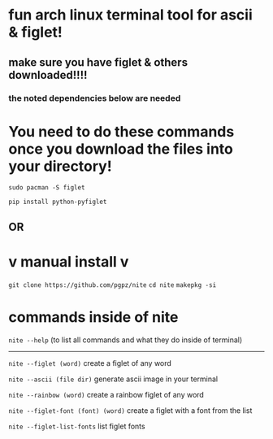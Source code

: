 <h1>fun arch linux terminal tool for ascii & figlet!</h1>
<h2>make sure you have figlet & others downloaded!!!!</h2>

### the noted dependencies below are needed

<h1>You need to do these commands once you download the files into your directory!</h1>

```
sudo pacman -S figlet
```
```
pip install python-pyfiglet

``` 

<h2>OR</h2>

<h1> v manual install  v </h1>

``` git clone https://github.com/pgpz/nite ```
``` cd nite ```
``` makepkg -si ```




<h1>commands inside of nite</h1>


``` nite --help ``` (to list all commands and what they do inside of terminal)

---------------------------------------------------------------------------------------

``` nite --figlet (word) ``` create a figlet of any word


``` nite --ascii (file dir) ``` generate ascii image in your terminal


``` nite --rainbow (word) ``` create a rainbow figlet of any word


``` nite --figlet-font (font) (word) ``` create a figlet with a font from the list


``` nite --figlet-list-fonts ``` list figlet fonts

